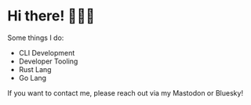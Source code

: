 # Hi there! :crab::transgender_flag:

Some things I do:

- CLI Development
- Developer Tooling
- Rust Lang
- Go Lang

If you want to contact me, please reach out via my Mastodon or Bluesky!
